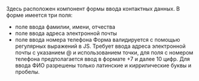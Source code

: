 Здесь расположен компонент формы ввода контактных данных. В форме имеется три поля:
* поле ввода фамилии, имени, отчества
* поле ввода адреса электронной почты
* поле ввода номера телефона
Форма валидируется с помощью регулярных выражений в JS. Требует ввода адреса электронной почты с указанием @ и использованием точки, для поля с номером телефона предполагается ввод в формате +7 и далее 10 цифр. Для ввода ФИО разрешены только латинские и киррилические буквы и пробелы.